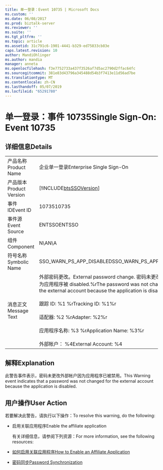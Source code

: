 ```yaml
---
title: 单一登录：Event 10735 | Microsoft Docs
ms.custom: ''
ms.date: 06/08/2017
ms.prod: biztalk-server
ms.reviewer: ''
ms.suite: ''
ms.tgt_pltfrm: ''
ms.topic: article
ms.assetid: 31c791c6-1901-4441-b329-ed75833cb83e
caps.latest.revision: 10
author: MandiOhlinger
ms.author: mandia
manager: anneta
ms.openlocfilehash: f3e7752733a437f3526af7d5ac2790d2ffac64fc
ms.sourcegitcommit: 381e83d43796a345488d54b3f7413e11d56ad7be
ms.translationtype: MT
ms.contentlocale: zh-CN
ms.lasthandoff: 05/07/2019
ms.locfileid: "65291780"
---
```

# <a name="single-sign-on-event-10735"></a><span data-ttu-id="64bd1-102">单一登录：事件 10735</span><span class="sxs-lookup"><span data-stu-id="64bd1-102">Single Sign-On: Event 10735</span></span>
## <a name="details"></a><span data-ttu-id="64bd1-103">详细信息</span><span class="sxs-lookup"><span data-stu-id="64bd1-103">Details</span></span>  

|                 |                                                                                                                                                                                                                                                    |
|-----------------|----------------------------------------------------------------------------------------------------------------------------------------------------------------------------------------------------------------------------------------------------|
|  <span data-ttu-id="64bd1-104">产品名称</span><span class="sxs-lookup"><span data-stu-id="64bd1-104">Product Name</span></span>   |                                                                                                             <span data-ttu-id="64bd1-105">企业单一登录</span><span class="sxs-lookup"><span data-stu-id="64bd1-105">Enterprise Single Sign-On</span></span>                                                                                                              |
| <span data-ttu-id="64bd1-106">产品版本</span><span class="sxs-lookup"><span data-stu-id="64bd1-106">Product Version</span></span> |                                                                                             [!INCLUDE[btsSSOVersion](../includes/btsssoversion-md.md)]                                                                                             |
|    <span data-ttu-id="64bd1-107">事件 ID</span><span class="sxs-lookup"><span data-stu-id="64bd1-107">Event ID</span></span>     |                                                                                                                       <span data-ttu-id="64bd1-108">10735</span><span class="sxs-lookup"><span data-stu-id="64bd1-108">10735</span></span>                                                                                                                        |
|  <span data-ttu-id="64bd1-109">事件源</span><span class="sxs-lookup"><span data-stu-id="64bd1-109">Event Source</span></span>   |                                                                                                                       <span data-ttu-id="64bd1-110">ENTSSO</span><span class="sxs-lookup"><span data-stu-id="64bd1-110">ENTSSO</span></span>                                                                                                                       |
|    <span data-ttu-id="64bd1-111">组件</span><span class="sxs-lookup"><span data-stu-id="64bd1-111">Component</span></span>    |                                                                                                                        <span data-ttu-id="64bd1-112">N\A</span><span class="sxs-lookup"><span data-stu-id="64bd1-112">N\A</span></span>                                                                                                                         |
|  <span data-ttu-id="64bd1-113">符号名称</span><span class="sxs-lookup"><span data-stu-id="64bd1-113">Symbolic Name</span></span>  |                                                                                                              <span data-ttu-id="64bd1-114">SSO_WARN_PS_APP_DISABLED</span><span class="sxs-lookup"><span data-stu-id="64bd1-114">SSO_WARN_PS_APP_DISABLED</span></span>                                                                                                              |
|  <span data-ttu-id="64bd1-115">消息正文</span><span class="sxs-lookup"><span data-stu-id="64bd1-115">Message Text</span></span>   | <span data-ttu-id="64bd1-116">外部密码更改。</span><span class="sxs-lookup"><span data-stu-id="64bd1-116">External password change.</span></span> <span data-ttu-id="64bd1-117">密码未更改外部帐户因为应用程序被 disabled.%r</span><span class="sxs-lookup"><span data-stu-id="64bd1-117">The password was not changed for the external account because the application is disabled.%r</span></span><br /><br /> <span data-ttu-id="64bd1-118">跟踪 ID: %1 %r</span><span class="sxs-lookup"><span data-stu-id="64bd1-118">Tracking ID: %1%r</span></span><br /><br /> <span data-ttu-id="64bd1-119">适配器: %2 %r</span><span class="sxs-lookup"><span data-stu-id="64bd1-119">Adapter: %2%r</span></span><br /><br /> <span data-ttu-id="64bd1-120">应用程序名称: %3 %r</span><span class="sxs-lookup"><span data-stu-id="64bd1-120">Application Name: %3%r</span></span><br /><br /> <span data-ttu-id="64bd1-121">外部帐户： %4</span><span class="sxs-lookup"><span data-stu-id="64bd1-121">External Account: %4</span></span> |

## <a name="explanation"></a><span data-ttu-id="64bd1-122">解释</span><span class="sxs-lookup"><span data-stu-id="64bd1-122">Explanation</span></span>  
 <span data-ttu-id="64bd1-123">此警告事件表示，密码未更改外部帐户因为应用程序已被禁用。</span><span class="sxs-lookup"><span data-stu-id="64bd1-123">This Warning event indicates that a password was not changed for the external account because the application is disabled.</span></span>  

## <a name="user-action"></a><span data-ttu-id="64bd1-124">用户操作</span><span class="sxs-lookup"><span data-stu-id="64bd1-124">User Action</span></span>  
 <span data-ttu-id="64bd1-125">若要解决此警告，请执行以下操作：</span><span class="sxs-lookup"><span data-stu-id="64bd1-125">To resolve this warning, do the following:</span></span>  

- <span data-ttu-id="64bd1-126">启用关联应用程序</span><span class="sxs-lookup"><span data-stu-id="64bd1-126">Enable the affiliate application</span></span>  

  <span data-ttu-id="64bd1-127">有关详细信息，请参阅下列资源：</span><span class="sxs-lookup"><span data-stu-id="64bd1-127">For more information, see the following resources:</span></span>  

- [<span data-ttu-id="64bd1-128">如何启用关联应用程序</span><span class="sxs-lookup"><span data-stu-id="64bd1-128">How to Enable an Affiliate Application</span></span>](../core/how-to-enable-an-affiliate-application.md)  

- [<span data-ttu-id="64bd1-129">密码同步</span><span class="sxs-lookup"><span data-stu-id="64bd1-129">Password Synchronization</span></span>](../core/password-synchronization2.md)
